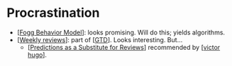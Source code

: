 # Procrastination
- [[Fogg Behavior Model]]: looks promising. Will do this; yields algorithms.
- [[Weekly reviews]]: part of [[GTD]]. Looks interesting. But...
    - [[Predictions as a Substitute for Reviews]] recommended by [[victor hugo]].

[//begin]: # "Autogenerated link references for markdown compatibility"
[Fogg Behavior Model]: fogg-behavior-model "Fogg Behavior Model"
[Weekly reviews]: weekly-reviews "Weekly Reviews"
[GTD]: gtd "GTD"
[Predictions as a Substitute for Reviews]: predictions-as-a-substitute-for-reviews "Predictions as a Substitute for Reviews"
[victor hugo]: victor-hugo "Victor Hugo"
[//end]: # "Autogenerated link references"